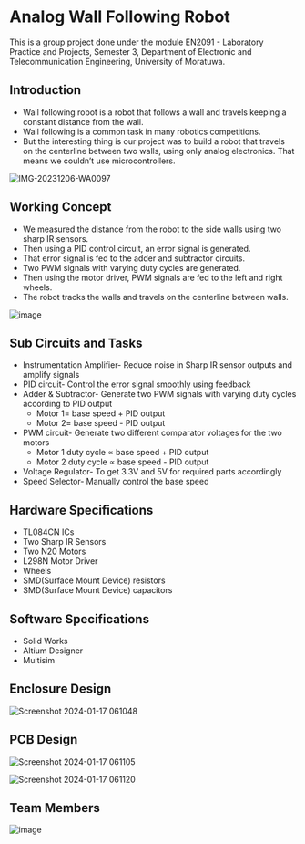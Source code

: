 # Analog Wall Following Robot
This is a group project done under the module EN2091 - Laboratory Practice and Projects, Semester 3, Department of Electronic and Telecommunication Engineering, University of Moratuwa. 

## Introduction

*  Wall following robot is a robot that follows a wall and travels keeping a constant distance from the wall. 
*  Wall following is a common task in many robotics competitions.
*  But the interesting thing is our project was to build a robot that travels on the centerline between two walls, using only analog electronics. That means we couldn’t use microcontrollers.

![IMG-20231206-WA0097](https://github.com/LasithaAmarasinghe/Analog-Wall-Follow-Robot/assets/106037441/241e426e-1c0c-4cf3-a58a-3e9705a20f41)

## Working Concept

*  We measured the distance from the robot to the side walls using two sharp IR sensors. 
*  Then using a PID control circuit, an error signal is generated.
*  That error signal is fed to the adder and subtractor circuits.
*  Two PWM signals with varying duty cycles are generated.
*  Then using the motor driver, PWM signals are fed to the left and right wheels. 
*  The robot tracks the walls and travels on the centerline between walls.

![image](https://github.com/LasithaAmarasinghe/Analog-Wall-Follow-Robot/assets/106037441/68c7d26a-6e3c-42f4-9463-8e1196b14ca5)

## Sub Circuits and Tasks

* Instrumentation Amplifier- Reduce noise in Sharp IR sensor outputs and amplify signals
* PID circuit- Control the error signal smoothly using feedback
* Adder & Subtractor- Generate two PWM signals with varying duty cycles according to PID output
	* Motor 1= base speed + PID output
	* Motor 2= base speed - PID output
* PWM circuit- Generate two different comparator voltages for the two motors
	* Motor 1 duty cycle ∝ base speed + PID output
	* Motor 2 duty cycle ∝ base speed - PID output
* Voltage Regulator- To get 3.3V and 5V for required parts accordingly
* Speed Selector- Manually control the base speed

## Hardware Specifications

* TL084CN ICs
* Two Sharp IR Sensors
* Two N20 Motors
* L298N Motor Driver
* Wheels
* SMD(Surface Mount Device) resistors
* SMD(Surface Mount Device) capacitors

## Software Specifications

* Solid Works
* Altium Designer
* Multisim

## Enclosure Design

![Screenshot 2024-01-17 061048](https://github.com/LasithaAmarasinghe/Analog-Wall-Follow-Robot/assets/106037441/194de710-68c9-488a-863e-5720f45de2e3)

## PCB Design

![Screenshot 2024-01-17 061105](https://github.com/LasithaAmarasinghe/Analog-Wall-Follow-Robot/assets/106037441/3d634f6e-09d5-489e-bc33-8ddfe3addcb4)

![Screenshot 2024-01-17 061120](https://github.com/LasithaAmarasinghe/Analog-Wall-Follow-Robot/assets/106037441/9f6abf7a-bebd-4099-b00e-d726d3bc01c8)

## Team Members

![image](https://github.com/LasithaAmarasinghe/Analog-Wall-Follow-Robot/assets/106037441/2d9a9b91-cac6-405b-b309-e2aa63132ca0)
